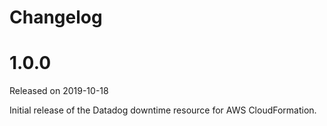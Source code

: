 # Changelog

# 1.0.0

Released on 2019-10-18

Initial release of the Datadog downtime resource for AWS CloudFormation.
